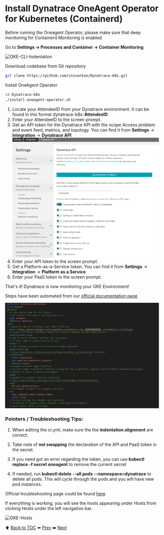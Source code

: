 # Install Dynatrace OneAgent Operator for Kubernetes (Containerd)

Before running the Oneagent Operator, please make sure that deep monitoring for Containerd Monitoring is enabled

Go to <b>Settings -> Processes and Container -> Container Monitoring</b>

![GKE-CLI-Indentation](https://github.com/vinsontan/Dynatrace-k8s/blob/master/assets/Picture6.1.png)

Download codebase from Git repository

``` bash
git clone https://github.com/vinsontan/Dynatrace-k8s.git
```

Install OneAgent Operator

``` bash
cd Dynatrace-k8s 
./install-oneagent-operator.sh
```

1. Locate your AttendeeID from your Dynatrace environment. 
It can be found in this format dynatrace-k8s-<b>AttendeeID</b>
2. Enter your AttendeeID to the screen prompt.
3. Get an API token for the Dynatrace API with the scope Access problem and event feed, metrics, and topology. 
You can find it from <b>Settings</b> -> <b>Integration</b> -> <b>Dynatrace API</b> 
![GKE-CLI-Indentation](https://github.com/vinsontan/Dynatrace-k8s/blob/master/assets/Picture7.0.png)
4. Enter your API token to the screen prompt.
5. Get a Platform-as-a-Service token. You can find it from <b>Settings</b> -> <b>Integration</b> -> <b>Platform as a Service</b>
6. Enter your PaaS token to the screen prompt.

That's it! Dynatrace is now monitoring your GKE Environment!

Steps have been automated from our [official documentation page](https://www.dynatrace.com/support/help/technology-support/cloud-platforms/google-cloud-platform/google-kubernetes-engine/deploy-oneagent-on-google-kubernetes-engine-clusters/)

![GKE-CLI-Indentation](https://github.com/vinsontan/Dynatrace-k8s/blob/master/assets/Picture7.png)

### Pointers / Troubleshooting Tips:

1. When editing the cr.yml, make sure the the <b>indentation alignment</b> are correct.

2. Take note of <b>not swapping</b> the declaration of the API and PaaS token in the secret. 

3. If you need got an error regarding the token, you can use <b>kubectl replace -f secret oneagent</b> to remove the current secret

4. If needed, run <b>kubectl delete --all pods --namespace=dynatrace</b> to delete all pods. This will cycle through the pods and you will have new pod instances.

Official troubleshooting page could be found [here](https://www.dynatrace.com/support/help/technology-support/cloud-platforms/google-cloud-platform/google-kubernetes-engine/installation-and-operation/full-stack/troubleshoot-oneagent-on-google-kubernetes-engine/)

If everything is working, you will see the hosts appearing under Hosts from clicking Hosts under the left navigation bar.

![GKE-Hosts](https://github.com/vinsontan/Dynatrace-k8s/blob/master/assets/Picture7.1.png)

:arrow_up: [Back to TOC](/README.md) :arrow_left: [Prev](../lab1/README.md)   :arrow_right: [Next](../lab3/README.md)  

